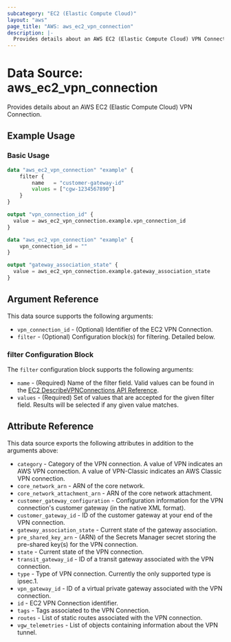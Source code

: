 ```yaml
---
subcategory: "EC2 (Elastic Compute Cloud)"
layout: "aws"
page_title: "AWS: aws_ec2_vpn_connection"
description: |-
  Provides details about an AWS EC2 (Elastic Compute Cloud) VPN Connection.
---
```


# Data Source: aws_ec2_vpn_connection

Provides details about an AWS EC2 (Elastic Compute Cloud) VPN Connection.

## Example Usage

### Basic Usage

```terraform
data "aws_ec2_vpn_connection" "example" {
    filter {
        name   = "customer-gateway-id"
        values = ["cgw-1234567890"]
    }
}

output "vpn_connection_id" {
  value = aws_ec2_vpn_connection.example.vpn_connection_id 
}
```

```terraform
data "aws_ec2_vpn_connection" "example" {
    vpn_connection_id = ""
}

output "gateway_association_state" {
  value = aws_ec2_vpn_connection.example.gateway_association_state
}
```

## Argument Reference

This data source supports the following arguments:

* `vpn_connection_id` - (Optional) Identifier of the EC2 VPN Connection.
* `filter` - (Optional) Configuration block(s) for filtering. Detailed below.

### filter Configuration Block

The `filter` configuration block supports the following arguments:

* `name` - (Required) Name of the filter field. Valid values can be found in the [EC2 DescribeVPNConnections API Reference](https://docs.aws.amazon.com/AWSEC2/latest/APIReference/API_DescribeVpnConnections.html).
* `values` - (Required) Set of values that are accepted for the given filter field. Results will be selected if any given value matches.

## Attribute Reference

This data source exports the following attributes in addition to the arguments above:

* `category` - Category of the VPN connection. A value of VPN indicates an AWS VPN connection. A value of VPN-Classic indicates an AWS Classic VPN connection.
* `core_network_arn` - ARN of the core network.
* `core_network_attachment_arn` - ARN of the core network attachment.
* `customer_gateway_configuration` - Configuration information for the VPN connection's customer gateway (in the native XML format).
* `customer_gateway_id` - ID of the customer gateway at your end of the VPN connection.
* `gateway_association_state` - Current state of the gateway association.
* `pre_shared_key_arn` - (ARN) of the Secrets Manager secret storing the pre-shared key(s) for the VPN connection.
* `state` - Current state of the VPN connection.
* `transit_gateway_id` - ID of a transit gateway associated with the VPN connection.
* `type` - Type of VPN connection. Currently the only supported type is ipsec.1.
* `vpn_gateway_id` - ID of a virtual private gateway associated with the VPN connection.
* `id` - EC2 VPN Connection identifier.
* `tags` - Tags associated to the VPN Connection.
* `routes` - List of static routes associated with the VPN connection.
* `vgw_telemetries` - List of objects containing information about the VPN tunnel.
